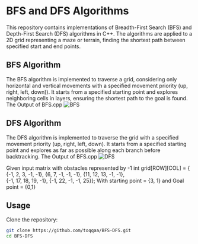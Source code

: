 # BFS and DFS Algorithms

This repository contains implementations of Breadth-First Search (BFS) and Depth-First Search (DFS) algorithms in C++.
The algorithms are applied to a 2D grid representing a maze or terrain, finding the shortest path between specified start and end points.
## BFS Algorithm

The BFS algorithm is implemented to traverse a grid, considering only horizontal and vertical movements with a specified movement priority (up, right, left, down)).
It starts from a specified starting point and explores neighboring cells in layers, ensuring the shortest path to the goal is found.
The Output of BFS.cpp
![BFS](https://github.com/toqqaa/BFS-DFS/assets/145803764/08d9347d-0e77-41ab-8636-1453a0d8eaff)


## DFS Algorithm

The DFS algorithm is implemented to traverse the grid with a specified movement priority (up, right, left, down). It starts from a specified starting point and explores as far as possible along each branch before backtracking.
The Output of BFS.cpp
![DFS](https://github.com/toqqaa/BFS-DFS/assets/145803764/0b28ac54-9992-4aa8-92c7-3b4eceabe536)

Given input matrix with obstacles represented by -1
int grid[ROW][COL] = {
        {-1, 2, 3, -1, -1},
        {6, 7, -1, -1, -1},
        {11, 12, 13, -1, -1},   
        {-1, 17, 18, 19, -1},
        {-1, 22, -1, -1, 25}};
With starting point = {3, 1} and Goal point = {0,1}

## Usage

Clone the repository:

   ```bash
   git clone https://github.com/toqqaa/BFS-DFS.git
   cd BFS-DFS




